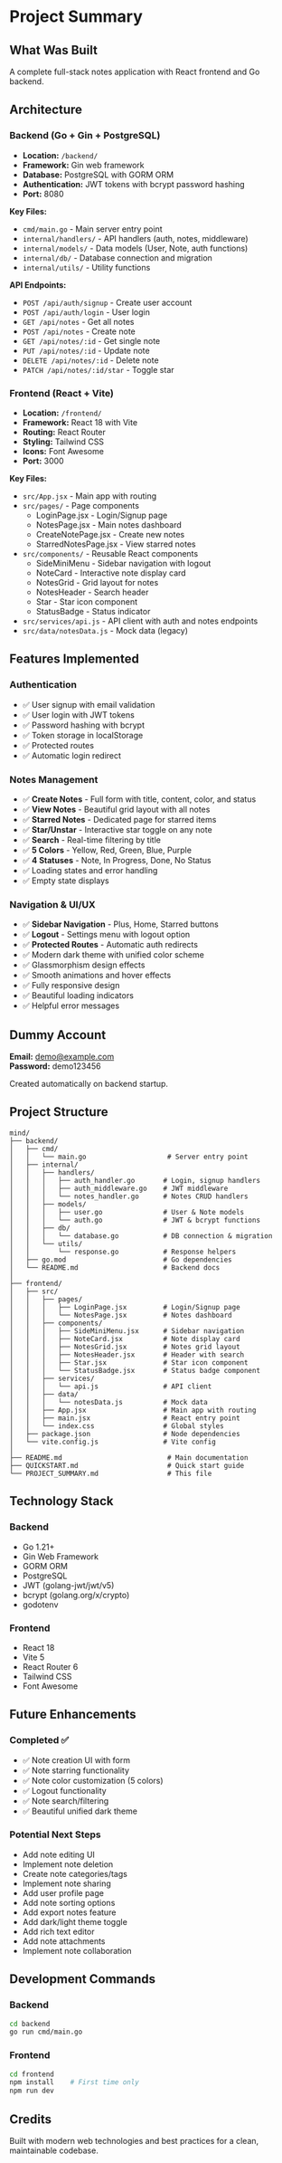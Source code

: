 # Project Summary

## What Was Built

A complete full-stack notes application with React frontend and Go backend.

## Architecture

### Backend (Go + Gin + PostgreSQL)
- **Location:** `/backend/`
- **Framework:** Gin web framework
- **Database:** PostgreSQL with GORM ORM
- **Authentication:** JWT tokens with bcrypt password hashing
- **Port:** 8080

**Key Files:**
- `cmd/main.go` - Main server entry point
- `internal/handlers/` - API handlers (auth, notes, middleware)
- `internal/models/` - Data models (User, Note, auth functions)
- `internal/db/` - Database connection and migration
- `internal/utils/` - Utility functions

**API Endpoints:**
- `POST /api/auth/signup` - Create user account
- `POST /api/auth/login` - User login
- `GET /api/notes` - Get all notes
- `POST /api/notes` - Create note
- `GET /api/notes/:id` - Get single note
- `PUT /api/notes/:id` - Update note
- `DELETE /api/notes/:id` - Delete note
- `PATCH /api/notes/:id/star` - Toggle star

### Frontend (React + Vite)
- **Location:** `/frontend/`
- **Framework:** React 18 with Vite
- **Routing:** React Router
- **Styling:** Tailwind CSS
- **Icons:** Font Awesome
- **Port:** 3000

**Key Files:**
- `src/App.jsx` - Main app with routing
- `src/pages/` - Page components
  - LoginPage.jsx - Login/Signup page
  - NotesPage.jsx - Main notes dashboard
  - CreateNotePage.jsx - Create new notes
  - StarredNotesPage.jsx - View starred notes
- `src/components/` - Reusable React components
  - SideMiniMenu - Sidebar navigation with logout
  - NoteCard - Interactive note display card
  - NotesGrid - Grid layout for notes
  - NotesHeader - Search header
  - Star - Star icon component
  - StatusBadge - Status indicator
- `src/services/api.js` - API client with auth and notes endpoints
- `src/data/notesData.js` - Mock data (legacy)

## Features Implemented

### Authentication
- ✅ User signup with email validation
- ✅ User login with JWT tokens
- ✅ Password hashing with bcrypt
- ✅ Token storage in localStorage
- ✅ Protected routes
- ✅ Automatic login redirect

### Notes Management
- ✅ **Create Notes** - Full form with title, content, color, and status
- ✅ **View Notes** - Beautiful grid layout with all notes
- ✅ **Starred Notes** - Dedicated page for starred items
- ✅ **Star/Unstar** - Interactive star toggle on any note
- ✅ **Search** - Real-time filtering by title
- ✅ **5 Colors** - Yellow, Red, Green, Blue, Purple
- ✅ **4 Statuses** - Note, In Progress, Done, No Status
- ✅ Loading states and error handling
- ✅ Empty state displays

### Navigation & UI/UX
- ✅ **Sidebar Navigation** - Plus, Home, Starred buttons
- ✅ **Logout** - Settings menu with logout option
- ✅ **Protected Routes** - Automatic auth redirects
- ✅ Modern dark theme with unified color scheme
- ✅ Glassmorphism design effects
- ✅ Smooth animations and hover effects
- ✅ Fully responsive design
- ✅ Beautiful loading indicators
- ✅ Helpful error messages

## Dummy Account

**Email:** demo@example.com  
**Password:** demo123456

Created automatically on backend startup.

## Project Structure

```
mind/
├── backend/
│   ├── cmd/
│   │   └── main.go                    # Server entry point
│   ├── internal/
│   │   ├── handlers/
│   │   │   ├── auth_handler.go       # Login, signup handlers
│   │   │   ├── auth_middleware.go    # JWT middleware
│   │   │   └── notes_handler.go      # Notes CRUD handlers
│   │   ├── models/
│   │   │   ├── user.go               # User & Note models
│   │   │   └── auth.go               # JWT & bcrypt functions
│   │   ├── db/
│   │   │   └── database.go           # DB connection & migration
│   │   └── utils/
│   │       └── response.go           # Response helpers
│   ├── go.mod                        # Go dependencies
│   └── README.md                     # Backend docs
│
├── frontend/
│   ├── src/
│   │   ├── pages/
│   │   │   ├── LoginPage.jsx         # Login/Signup page
│   │   │   └── NotesPage.jsx         # Notes dashboard
│   │   ├── components/
│   │   │   ├── SideMiniMenu.jsx      # Sidebar navigation
│   │   │   ├── NoteCard.jsx          # Note display card
│   │   │   ├── NotesGrid.jsx         # Notes grid layout
│   │   │   ├── NotesHeader.jsx       # Header with search
│   │   │   ├── Star.jsx              # Star icon component
│   │   │   └── StatusBadge.jsx       # Status badge component
│   │   ├── services/
│   │   │   └── api.js                # API client
│   │   ├── data/
│   │   │   └── notesData.js          # Mock data
│   │   ├── App.jsx                   # Main app with routing
│   │   ├── main.jsx                  # React entry point
│   │   └── index.css                 # Global styles
│   ├── package.json                  # Node dependencies
│   └── vite.config.js                # Vite config
│
├── README.md                          # Main documentation
├── QUICKSTART.md                      # Quick start guide
└── PROJECT_SUMMARY.md                 # This file
```

## Technology Stack

### Backend
- Go 1.21+
- Gin Web Framework
- GORM ORM
- PostgreSQL
- JWT (golang-jwt/jwt/v5)
- bcrypt (golang.org/x/crypto)
- godotenv

### Frontend
- React 18
- Vite 5
- React Router 6
- Tailwind CSS
- Font Awesome

## Future Enhancements

### Completed ✅
- ✅ Note creation UI with form
- ✅ Note starring functionality
- ✅ Note color customization (5 colors)
- ✅ Logout functionality
- ✅ Note search/filtering
- ✅ Beautiful unified dark theme

### Potential Next Steps
- Add note editing UI
- Implement note deletion
- Create note categories/tags
- Implement note sharing
- Add user profile page
- Add note sorting options
- Add export notes feature
- Add dark/light theme toggle
- Add rich text editor
- Add note attachments
- Implement note collaboration

## Development Commands

### Backend
```bash
cd backend
go run cmd/main.go
```

### Frontend
```bash
cd frontend
npm install    # First time only
npm run dev
```

## Credits

Built with modern web technologies and best practices for a clean, maintainable codebase.


